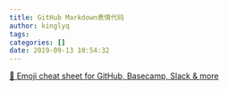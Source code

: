 ```yaml
---
title: GitHub Markdown表情代码
author: kinglyq
tags:
categories: []
date: 2019-09-13 10:54:32
---
```

[🎁 Emoji cheat sheet for GitHub, Basecamp, Slack & more](https://www.webfx.com/tools/emoji-cheat-sheet/)
